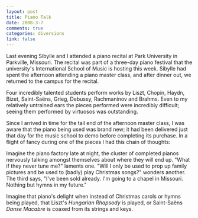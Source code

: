 ```yaml
--- 
layout: post
title: Piano Talk
date: 2008-3-7
comments: true
categories: diversions
link: false
---
```

Last evening Sibylle and I attended a piano recital at Park University in Parkville, Missouri.  The recital was part of a three-day piano festival that the university's International School of Music is hosting this week.  Sibylle had spent the afternoon attending a piano master class, and after dinner out, we returned to the campus for the recital.

Four incredibly talented students perform works by Liszt, Chopin, Haydn, Bizet, Saint-Saëns, Grieg, Debussy, Rachmaninov and Brahms.  Even to my relatively untrained ears the pieces performed were incredibly difficult; seeing them performed by virtuosos was outstanding.

Since I arrived in time for the tail end of the afternoon master class, I was aware that the piano being used was brand new; it had been delivered just that day for the music school to demo before completing its purchase.  In a flight of fancy during one of the pieces I had this chain of thoughts:

Imagine the piano factory late at night, the cluster of completed pianos nervously talking amongst themselves about where they will end up.  "What if they never tune me?" laments one.  "Will I only be used to prop up family pictures and be used to (badly) play Christmas songs?" wonders another.  The third says, "I've been sold already.  I'm going to a chapel in Missouri.  Nothing but hymns in my future."

Imagine that piano's delight when instead of Christmas carols or hymns being played, that Liszt's <em>Hungarian Rhapsody</em> is played, or Saint-Saëns <em>Danse Macabre</em> is coaxed from its strings and keys.

